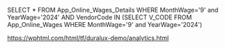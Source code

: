 

SELECT * FROM App_Online_Wages_Details WHERE MonthWage='9' and YearWage='2024' AND 
VendorCode   IN (SELECT V_CODE FROM App_Online_Wages WHERE  MonthWage='9' and YearWage='2024') 


https://wphtml.com/html/tf/duralux-demo/analytics.html
